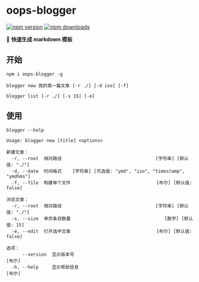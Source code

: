 # oops-blogger

[![npm version](https://badge.fury.io/js/oops-blogger.svg)](https://badge.fury.io/js/oops-blogger)
[![npm downloads](https://img.shields.io/npm/dm/oops-blogger.svg?style=flat-square)](http://npm-stat.com/charts.html?package=oops-blogger)

🔧 **快速生成 markdown 模板**

## 开始

```shell
npm i oops-blogger -g

blogger new 我的第一篇文章 [-r ./] [-d iso] [-f]

blogger list [-r ./] [-s 15] [-e]
```

## 使用

```shell
blogger --help
```

```text
Usage: blogger new [title] <options>

新建文章：
  -r, --root  相对路径                                   [字符串] [默认值: "./"]
  -d, --date  时间格式    [字符串] [可选值: "ymd", "iso", "timestamp", "ymdhms"]
  -f, --file  构建单个文件                                [布尔] [默认值: false]

浏览文章：
  -r, --root  相对路径                                   [字符串] [默认值: "./"]
  -s, --size  单页条目数量                                   [数字] [默认值: 15]
  -e, --edit  打开选中文章                                [布尔] [默认值: false]

选项：
      --version  显示版本号                                               [布尔]
  -h, --help     显示帮助信息                                             [布尔]
```